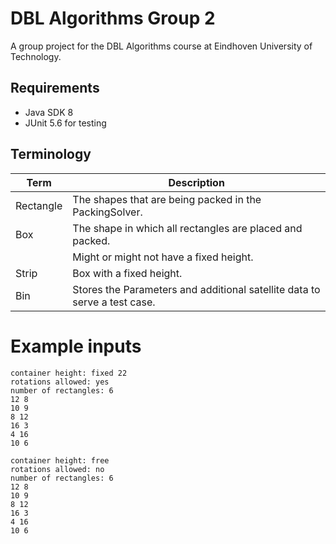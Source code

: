 # DBL Algorithms Group 2

A group project for the DBL Algorithms course at Eindhoven University of Technology.

## Requirements
- Java SDK 8
- JUnit 5.6 for testing

## Terminology
| Term  |  Description |
|---|---|
| Rectangle |  The shapes that are being packed in the PackingSolver. |
| Box | The shape in which all rectangles are placed and packed. 
| | Might or might not have a fixed height. |
| Strip | Box with a fixed height. |
| Bin  | Stores the Parameters and additional satellite data to serve a test case. |

# Example inputs
    container height: fixed 22
    rotations allowed: yes
    number of rectangles: 6
    12 8
    10 9
    8 12
    16 3
    4 16
    10 6
    
    container height: free
    rotations allowed: no
    number of rectangles: 6
    12 8
    10 9
    8 12
    16 3
    4 16
    10 6
